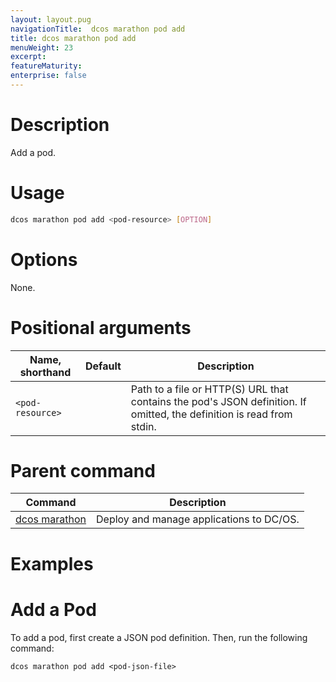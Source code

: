 ```yaml
---
layout: layout.pug
navigationTitle:  dcos marathon pod add
title: dcos marathon pod add
menuWeight: 23
excerpt:
featureMaturity:
enterprise: false
---
```


<!-- This source repo for this topic is https://github.com/dcos/dcos-docs -->


# Description
Add a pod.

# Usage

```bash
dcos marathon pod add <pod-resource> [OPTION]
```

# Options

None.

# Positional arguments

| Name, shorthand | Default | Description |
|---------|-------------|-------------|
| `<pod-resource>`   |             |  Path to a file or HTTP(S) URL that contains the pod's JSON definition. If omitted, the definition is read from stdin. |

# Parent command

| Command | Description |
|---------|-------------|
| [dcos marathon](/docs/1.10/cli/command-reference/dcos-marathon/) | Deploy and manage applications to DC/OS. |

# Examples

# Add a Pod

To add a pod, first create a JSON pod definition. Then, run the following command:
```
dcos marathon pod add <pod-json-file>
```
